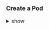 ### Create a Pod 

<details><summary>show</summary>
<p>
  
```bash
vim my-pod.yml
```

```YAML
apiVersion: v1
kind: Pod
metadata:
  name: my-pod
  labels:
    app: myapp
spec:
  containers:
  - name: myapp-container
    image: busybox
    command: ['sh', '-c', 'echo Hello Kubernetes! && sleep 3600']
```

Create a pod from the yaml definition file:

```bash
kubectl create -f my-pod.yml
```

Edit a pod by updating the yaml definiton and re-applying it:

```bash
kubectl apply -f my-pod.yml
```
You can also edit a pod like this:

```bash
kubectl edit pod my-pod
```
You can delete a pod like this:

```bash
kubectl delete pod my-pod
```
</p>
</details>
